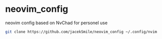 # neovim_config
neovim config based on NvChad for personel use

```bash
git clone https://github.com/jacekSmile/neovim_config ~/.config/nvim
```
